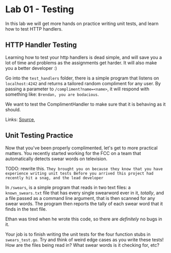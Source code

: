 # Lab 01 - Testing

In this lab we will get more hands on practice writing unit tests, and learn how to test HTTP handlers.

## HTTP Handler Testing
Learning how to test your http handlers is dead simple, and will save you a lot of time and problems as the assignments get harder. It will also make you a better developer :)

Go into the `test_handlers` folder, there is a simple program that listens on `localhost:4242` and returns a tailored random compliment for any user. By passing a parameter to `/compliment?name=<name>`, it will respond with something like: `Brendan, you are bodacious`.

We want to test the ComplimentHandler to make sure that it is behaving as it should. 


Links: [Source](https://elithrar.github.io/article/testing-http-handlers-go/ "Testing Your (HTTP) Handlers in Go "), 

## Unit Testing Practice
Now that you've been properly complimented, let's get to more practical matters. You recently started working for the FCC on a team that automatically detects swear words on television. 

TODO: rewrite this. `They brought you on because they know that you have experience writing unit tests
Before you arrived this project had recently hit a snag, and the lead developer`

In `/swears`, is a simple program that reads in two text files: a `known_swears.txt` file that has every single swearword ever in it, _totally_, and a file passed as a command line argument, that is then scanned for any swear words. The program then reports the tally of each swear word that it finds in the text file.

Ethan was tired when he wrote this code, so there are _definitely_ no bugs in it. 

Your job is to finish writing the unit tests for the four function stubs in `swears_test.go`.
Try and think of weird edge cases as you write these tests! How are the files being read in? What swear words is it checking for, etc?